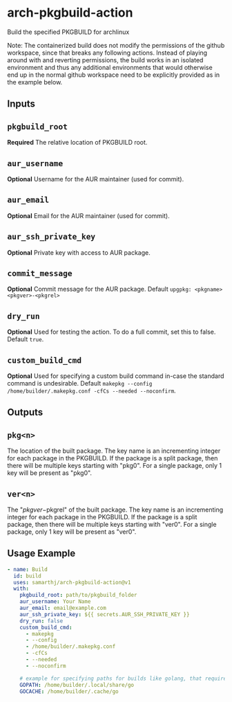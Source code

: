 # arch-pkgbuild-action

Build the specified PKGBUILD for archlinux

Note: The containerized build does not modify the permissions of the github workspace, since that breaks any following actions. Instead of playing around with and reverting permissions, the build works in an isolated environment and thus any additional environments that would otherwise end up in the normal github workspace need to be explicitly provided as in the example below.

## Inputs

## `pkgbuild_root`

**Required** The relative location of PKGBUILD root.

## `aur_username`

**Optional** Username for the AUR maintainer (used for commit).

## `aur_email`

**Optional** Email for the AUR maintainer (used for commit).

## `aur_ssh_private_key`

**Optional** Private key with access to AUR package.

## `commit_message`

**Optional** Commit message for the AUR package. Default `upgpkg: <pkgname> <pkgver>-<pkgrel>`

## `dry_run`

**Optional** Used for testing the action. To do a full commit, set this to false. Default `true`.

## `custom_build_cmd`

**Optional** Used for specifying a custom build command in-case the standard command is undesirable. Default `makepkg --config /home/builder/.makepkg.conf -cfCs --needed --noconfirm`.

## Outputs

## `pkg<n>`

The location of the built package. The key name is an incrementing integer for each package in the PKGBUILD. If the package is a split package, then there will be multiple keys starting with "pkg0". For a single package, only 1 key will be present as "pkg0".

## `ver<n>`

The "$pkgver-$pkgrel" of the built package. The key name is an incrementing integer for each package in the PKGBUILD. If the package is a split package, then there will be multiple keys starting with "ver0". For a single package, only 1 key will be present as "ver0".

## Usage Example

```yaml
- name: Build
  id: build
  uses: samarthj/arch-pkgbuild-action@v1
  with:
    pkgbuild_root: path/to/pkgbuild_folder
    aur_username: Your Name
    aur_email: email@example.com
    aur_ssh_private_key: ${{ secrets.AUR_SSH_PRIVATE_KEY }}
    dry_run: false
    custom_build_cmd:
      - makepkg
      - --config
      - /home/builder/.makepkg.conf
      - -cfCs
      - --needed
      - --noconfirm

    # example for specifying paths for builds like golang, that require custom locations for their paths.
    GOPATH: /home/builder/.local/share/go
    GOCACHE: /home/builder/.cache/go
```
